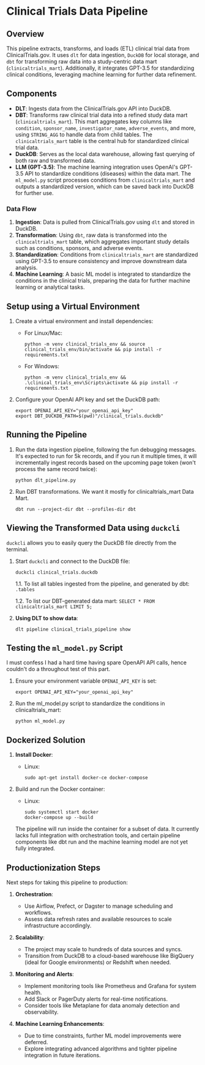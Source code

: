 
# Clinical Trials Data Pipeline

## Overview
This pipeline extracts, transforms, and loads (ETL) clinical trial data from ClinicalTrials.gov. It uses `dlt` for data ingestion, `DuckDB` for local storage, and `dbt` for transforming raw data into a study-centric data mart (`clinicaltrials_mart`). Additionally, it integrates GPT-3.5 for standardizing clinical conditions, leveraging machine learning for further data refinement.

## Components
- **DLT**: Ingests data from the ClinicalTrials.gov API into DuckDB.
- **DBT**: Transforms raw clinical trial data into a refined study data mart (`clinicaltrials_mart`). This mart aggregates key columns like `condition`, `sponsor_name`, `investigator_name`, `adverse_events`, and more, using `STRING_AGG` to handle data from child tables. The `clinicaltrials_mart` table is the central hub for standardized clinical trial data.
- **DuckDB**: Serves as the local data warehouse, allowing fast querying of both raw and transformed data.
- **LLM (GPT-3.5)**: The machine learning integration uses OpenAI's GPT-3.5 API to standardize conditions (diseases) within the data mart. The `ml_model.py` script processes conditions from `clinicaltrials_mart` and outputs a standardized version, which can be saved back into DuckDB for further use.

### Data Flow
1. **Ingestion**: Data is pulled from ClinicalTrials.gov using `dlt` and stored in DuckDB.
2. **Transformation**: Using `dbt`, raw data is transformed into the `clinicaltrials_mart` table, which aggregates important study details such as conditions, sponsors, and adverse events.
3. **Standardization**: Conditions from `clinicaltrials_mart` are standardized using GPT-3.5 to ensure consistency and improve downstream data analysis.
4. **Machine Learning**: A basic ML model is integrated to standardize the conditions in the clinical trials, preparing the data for further machine learning or analytical tasks.


## Setup using a Virtual Environment
1. Create a virtual environment and install dependencies:
   - For Linux/Mac:
     ```
     python -m venv clinical_trials_env && source clinical_trials_env/bin/activate && pip install -r requirements.txt
     ```
   - For Windows:
     ```
     python -m venv clinical_trials_env && .\clinical_trials_env\Scripts\activate && pip install -r requirements.txt
     ```

2. Configure your OpenAI API key and set the DuckDB path:
   ```
   export OPENAI_API_KEY="your_openai_api_key"
   export DBT_DUCKDB_PATH=$(pwd)"/clinical_trials.duckdb"
   ```

## Running the Pipeline
1. Run the data ingestion pipeline, following the fun debugging messages. It's expected to run for 5k records, and if you run it multiple times, it will incrementally ingest records based on the upcoming page token (won't process the same record twice):
   ```
   python dlt_pipeline.py
   ```

2. Run DBT transformations. We want it mostly for clinicaltrials_mart Data Mart.
   ```
   dbt run --project-dir dbt --profiles-dir dbt
   ```

## Viewing the Transformed Data using `duckcli`
`duckcli` allows you to easily query the DuckDB file directly from the terminal.

1. Start `duckcli` and connect to the DuckDB file:
   ```
   duckcli clinical_trials.duckdb
   ```

    1.1. To list all tables ingested from the pipeline, and generated by dbt:
       ```
       .tables
       ```

    1.2. To list our DBT-generated data mart:
       ```
       SELECT * FROM clinicaltrials_mart LIMIT 5;
       ```

2. **Using DLT to show data**:
   ```
   dlt pipeline clinical_trials_pipeline show
   ```

## Testing the `ml_model.py` Script
I must confess I had a hard time having spare OpenAPI API calls, hence couldn't do a throughout test of this part.
1. Ensure your environment variable `OPENAI_API_KEY` is set:
   ```
   export OPENAI_API_KEY="your_openai_api_key"
   ```
   
2. Run the ml_model.py script to standardize the conditions in clinicaltrials_mart:
   ```
   python ml_model.py
   ```


## Dockerized Solution

1. **Install Docker**:
   - Linux: 
     ```
     sudo apt-get install docker-ce docker-compose
     ```


2. Build and run the Docker container:
   - Linux: 
     ```
     sudo systemctl start docker
     docker-compose up --build
     ```
   The pipeline will run inside the container for a subset of data. It currently lacks full integration with orchestration tools, and certain pipeline components like dbt run and the machine learning model are not yet fully integrated.



## Productionization Steps
Next steps for taking this pipeline to production:

1. **Orchestration**:
   - Use Airflow, Prefect, or Dagster to manage scheduling and workflows.
   - Assess data refresh rates and available resources to scale infrastructure accordingly.

2. **Scalability**:
   - The project may scale to hundreds of data sources and syncs.
   - Transition from DuckDB to a cloud-based warehouse like BigQuery (ideal for Google environments) or Redshift when needed.

3. **Monitoring and Alerts**:
   - Implement monitoring tools like Prometheus and Grafana for system health.
   - Add Slack or PagerDuty alerts for real-time notifications.
   - Consider tools like Metaplane for data anomaly detection and observability.

4. **Machine Learning Enhancements**:
   - Due to time constraints, further ML model improvements were deferred.
   - Explore integrating advanced algorithms and tighter pipeline integration in future iterations.

